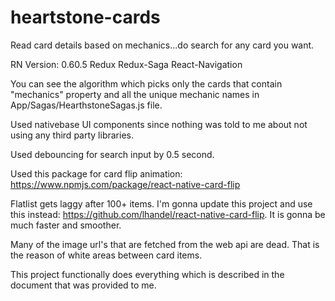 # heartstone-cards
Read card details based on mechanics...do search for any card you want.

RN Version: 0.60.5
Redux
Redux-Saga
React-Navigation

You can see the algorithm which picks only the cards that contain "mechanics" property and all the unique mechanic names in App/Sagas/HearthstoneSagas.js file.

Used nativebase UI components since nothing was told to me about not using any third party libraries.

Used debouncing for search input by 0.5 second.

Used this package for card flip animation: https://www.npmjs.com/package/react-native-card-flip

Flatlist gets laggy after 100+ items. I'm gonna update this project and use this instead: https://github.com/lhandel/react-native-card-flip. It is gonna be much faster and smoother.

Many of the image url's that are fetched from the web api are dead. That is the reason of white areas between card items.

This project functionally does everything which is described in the document that was provided to me.
